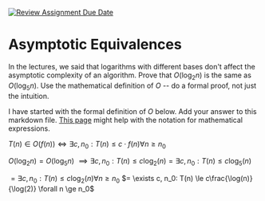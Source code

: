 [![Review Assignment Due Date](https://classroom.github.com/assets/deadline-readme-button-24ddc0f5d75046c5622901739e7c5dd533143b0c8e959d652212380cedb1ea36.svg)](https://classroom.github.com/a/fbkbKZ5N)
# Asymptotic Equivalences

In the lectures, we said that logarithms with different bases don't affect the
asymptotic complexity of an algorithm. Prove that $O(\log_{2} n)$ is the same as
$O(\log_{5} n)$. Use the mathematical definition of $O$ -- do a formal proof,
not just the intuition.

I have started with the formal definition of $O$ below. Add your answer to this
markdown file. [This
page](https://docs.github.com/en/get-started/writing-on-github/working-with-advanced-formatting/writing-mathematical-expressions)
might help with the notation for mathematical expressions.

$T(n) \in O(f(n)) \iff \exists c, n_0: T(n) \leq c \cdot f(n) \forall n \geq n_0$

$O(\log_{2} n) = O(\log_{5} n)$
$\implies \exists c, n_0: T(n) \le c\log_{2}(n) = \exists c, n_0: T(n) \le c\log_{5}(n)$

$= \exists c, n_0: T(n) \le c\log_{2}(n) \forall n \ge n_0$
$= \exists c, n_0: T(n) \le c\frac{\log(n)}{\log(2)} \forall n \ge n_0$